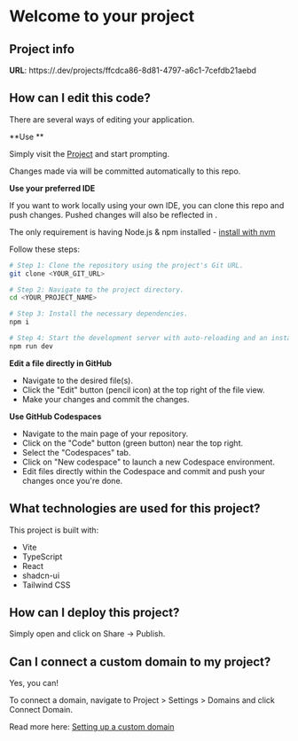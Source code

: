 # Welcome to your  project

## Project info

**URL**: https://.dev/projects/ffcdca86-8d81-4797-a6c1-7cefdb21aebd

## How can I edit this code?

There are several ways of editing your application.

**Use **

Simply visit the [ Project](https://.dev/projects/ffcdca86-8d81-4797-a6c1-7cefdb21aebd) and start prompting.

Changes made via  will be committed automatically to this repo.

**Use your preferred IDE**

If you want to work locally using your own IDE, you can clone this repo and push changes. Pushed changes will also be reflected in .

The only requirement is having Node.js & npm installed - [install with nvm](https://github.com/nvm-sh/nvm#installing-and-updating)

Follow these steps:

```sh
# Step 1: Clone the repository using the project's Git URL.
git clone <YOUR_GIT_URL>

# Step 2: Navigate to the project directory.
cd <YOUR_PROJECT_NAME>

# Step 3: Install the necessary dependencies.
npm i

# Step 4: Start the development server with auto-reloading and an instant preview.
npm run dev
```

**Edit a file directly in GitHub**

- Navigate to the desired file(s).
- Click the "Edit" button (pencil icon) at the top right of the file view.
- Make your changes and commit the changes.

**Use GitHub Codespaces**

- Navigate to the main page of your repository.
- Click on the "Code" button (green button) near the top right.
- Select the "Codespaces" tab.
- Click on "New codespace" to launch a new Codespace environment.
- Edit files directly within the Codespace and commit and push your changes once you're done.

## What technologies are used for this project?

This project is built with:

- Vite
- TypeScript
- React
- shadcn-ui
- Tailwind CSS

## How can I deploy this project?

Simply open [](https://.dev/projects/ffcdca86-8d81-4797-a6c1-7cefdb21aebd) and click on Share -> Publish.

## Can I connect a custom domain to my  project?

Yes, you can!

To connect a domain, navigate to Project > Settings > Domains and click Connect Domain.

Read more here: [Setting up a custom domain](https://docs..dev/features/custom-domain#custom-domain)
